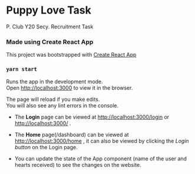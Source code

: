 # Puppy Love Task
P. Club Y20 Secy. Recruitment Task

### Made using Create React App
This project was bootstrapped with [Create React App](https://github.com/facebook/create-react-app)

### `yarn start`
Runs the app in the development mode.\
Open [http://localhost:3000](http://localhost:3000) to view it in the browser.

The page will reload if you make edits.\
You will also see any lint errors in the console.

- The **Login** page can be viewed at [http://localhost:3000/login](http://localhost:3000/login) or [http://localhost:3000/](http://localhost:3000) .

- The **Home** page(/dashboard) can be viewed at [http://localhost:3000/home](http://localhost:3000/home) , it can also be viewed by clicking the *Login button* on the Login page.

- You can update the state of the App component (name of the user and hearts received) to see the changes on the website.
